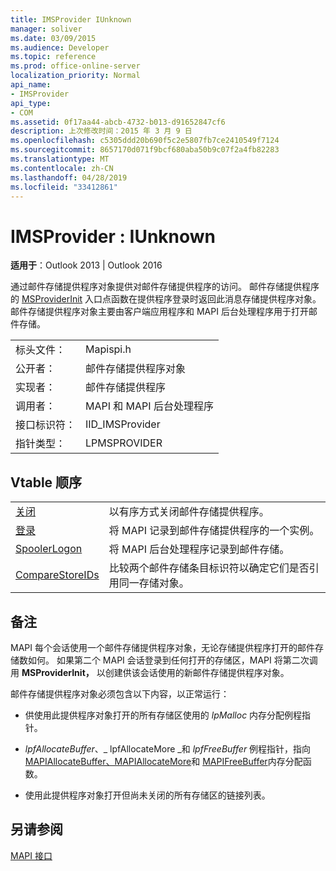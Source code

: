```yaml
---
title: IMSProvider IUnknown
manager: soliver
ms.date: 03/09/2015
ms.audience: Developer
ms.topic: reference
ms.prod: office-online-server
localization_priority: Normal
api_name:
- IMSProvider
api_type:
- COM
ms.assetid: 0f17aa44-abcb-4732-b013-d91652847cf6
description: 上次修改时间：2015 年 3 月 9 日
ms.openlocfilehash: c5305ddd20b690f5c2e5807fb7ce2410549f7124
ms.sourcegitcommit: 8657170d071f9bcf680aba50b9c07f2a4fb82283
ms.translationtype: MT
ms.contentlocale: zh-CN
ms.lasthandoff: 04/28/2019
ms.locfileid: "33412861"
---
```

# <a name="imsprovider--iunknown"></a>IMSProvider : IUnknown

  
  
**适用于**：Outlook 2013 | Outlook 2016 
  
通过邮件存储提供程序对象提供对邮件存储提供程序的访问。 邮件存储提供程序的 [MSProviderInit](msproviderinit.md) 入口点函数在提供程序登录时返回此消息存储提供程序对象。 邮件存储提供程序对象主要由客户端应用程序和 MAPI 后台处理程序用于打开邮件存储。 
  
|||
|:-----|:-----|
|标头文件：  <br/> |Mapispi.h  <br/> |
|公开者：  <br/> |邮件存储提供程序对象  <br/> |
|实现者：  <br/> |邮件存储提供程序  <br/> |
|调用者：  <br/> |MAPI 和 MAPI 后台处理程序  <br/> |
|接口标识符：  <br/> |IID_IMSProvider  <br/> |
|指针类型：  <br/> |LPMSPROVIDER  <br/> |
   
## <a name="vtable-order"></a>Vtable 顺序

|||
|:-----|:-----|
|[关闭](imsprovider-shutdown.md) <br/> |以有序方式关闭邮件存储提供程序。  <br/> |
|[登录](imsprovider-logon.md) <br/> |将 MAPI 记录到邮件存储提供程序的一个实例。  <br/> |
|[SpoolerLogon](imsprovider-spoolerlogon.md) <br/> |将 MAPI 后台处理程序记录到邮件存储。  <br/> |
|[CompareStoreIDs](imsprovider-comparestoreids.md) <br/> |比较两个邮件存储条目标识符以确定它们是否引用同一存储对象。  <br/> |
   
## <a name="remarks"></a>备注

MAPI 每个会话使用一个邮件存储提供程序对象，无论存储提供程序打开的邮件存储数如何。 如果第二个 MAPI 会话登录到任何打开的存储区，MAPI 将第二次调用 **MSProviderInit，** 以创建供该会话使用的新邮件存储提供程序对象。 
  
邮件存储提供程序对象必须包含以下内容，以正常运行：
  
- 供使用此提供程序对象打开的所有存储区使用的  _lpMalloc_ 内存分配例程指针。 
    
- _lpfAllocateBuffer_、_ lpfAllocateMore _和 _lpfFreeBuffer_ 例程指针，指向 [MAPIAllocateBuffer、MAPIAllocateMore](mapiallocatebuffer.md)和 [MAPIFreeBuffer](mapifreebuffer.md)内存分配函数。 [](mapiallocatemore.md) 
    
- 使用此提供程序对象打开但尚未关闭的所有存储区的链接列表。
    
## <a name="see-also"></a>另请参阅



[MAPI 接口](mapi-interfaces.md)

